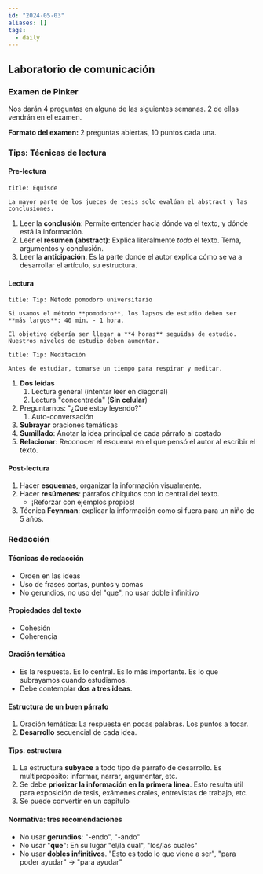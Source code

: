 ```yaml
---
id: "2024-05-03"
aliases: []
tags:
  - daily
---
```


## Laboratorio de comunicación

### Examen de Pinker

Nos darán 4 preguntas en alguna de las siguientes semanas. 2 de ellas vendrán en el examen.

**Formato del examen:** 2 preguntas abiertas, 10 puntos cada una.

### Tips: Técnicas de lectura

#### Pre-lectura

```ad-note
title: Equisde

La mayor parte de los jueces de tesis solo evalúan el abstract y las conclusiones.

```

1. Leer la **conclusión**: Permite entender hacia dónde va el texto, y dónde está la información.
2. Leer el **resumen (abstract)**: Explica literalmente *todo* el texto. Tema, argumentos y conclusión.
3. Leer la **anticipación**: Es la parte donde el autor explica cómo se va a desarrollar el artículo, su estructura.

#### Lectura

```ad-tip
title: Tip: Método pomodoro universitario

Si usamos el método **pomodoro**, los lapsos de estudio deben ser **más largos**: 40 min. - 1 hora.

El objetivo debería ser llegar a **4 horas** seguidas de estudio. Nuestros niveles de estudio deben aumentar.

```

```ad-tip
title: Tip: Meditación

Antes de estudiar, tomarse un tiempo para respirar y meditar.

```

1. **Dos leídas**
   1. Lectura general (intentar leer en diagonal)
   2. Lectura "concentrada" (**Sin celular**)
2. Preguntarnos: "¿Qué estoy leyendo?"
   1. Auto-conversación
3. **Subrayar** oraciones temáticas
4. **Sumillado**: Anotar la idea principal de cada párrafo al costado
5. **Relacionar**: Reconocer el esquema en el que pensó el autor al escribir el texto.

#### Post-lectura

1. Hacer **esquemas**, organizar la información visualmente.
2. Hacer **resúmenes**: párrafos chiquitos con lo central del texto.
   - ¡Reforzar con ejemplos propios!
3. Técnica **Feynman**: explicar la información como si fuera para un niño de 5 años.

### Redacción

#### Técnicas de redacción

- Orden en las ideas
- Uso de frases cortas, puntos y comas
- No gerundios, no uso del "que", no usar doble infinitivo

#### Propiedades del texto

- Cohesión
- Coherencia

#### Oración temática

- Es la respuesta. Es lo central. Es lo más importante. Es lo que subrayamos cuando estudiamos.
- Debe contemplar **dos a tres ideas**.

#### Estructura de un buen párrafo

1. Oración temática: La respuesta en pocas palabras. Los puntos a tocar.
2. **Desarrollo** secuencial de cada idea.

#### Tips: estructura

1. La estructura **subyace** a todo tipo de párrafo de desarrollo. Es multipropósito: informar, narrar, argumentar, etc.
2. Se debe **priorizar la información en la primera línea**. Esto resulta útil para exposición de tesis, exámenes orales, entrevistas de trabajo, etc.
3. Se puede convertir en un capítulo

#### Normativa: tres recomendaciones

- No usar **gerundios**: "-endo", "-ando"
- No usar "**que**": En su lugar "el/la cual", "los/las cuales"
- No usar **dobles infinitivos**. "Esto es todo lo que viene a ser", "para poder ayudar" $\to$ "para ayudar"

